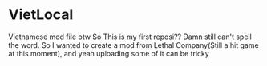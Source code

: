 # VietLocal
Vietnamese mod file btw
So This is my first reposi?? Damn still can't spell the word. So I wanted to create a mod from Lethal Company(Still a hit game at this moment), and yeah uploading some of it can be tricky
